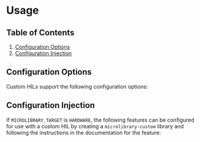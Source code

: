 # Usage

## Table of Contents

1. [Configuration Options](#configuration-options)
1. [Configuration Injection](#configuration-injection)

## Configuration Options

Custom HILs support the following configuration options:

## Configuration Injection

If `MICROLIBRARY_TARGET` is `HARDWARE`, the following features can be configured for use
with a custom HIL by creating a `microlibrary-custom` library and following the
instructions in the documentation for the feature:
